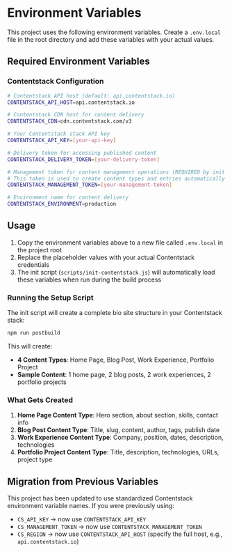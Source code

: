 # Environment Variables

This project uses the following environment variables. Create a `.env.local` file in the root directory and add these variables with your actual values.

## Required Environment Variables

### Contentstack Configuration

```bash
# Contentstack API host (default: api.contentstack.io)
CONTENTSTACK_API_HOST=api.contentstack.io

# Contentstack CDN host for content delivery
CONTENTSTACK_CDN=cdn.contentstack.com/v3

# Your Contentstack stack API key
CONTENTSTACK_API_KEY=[your-api-key]

# Delivery token for accessing published content
CONTENTSTACK_DELIVERY_TOKEN=[your-delivery-token]

# Management token for content management operations (REQUIRED by init script)
# This token is used to create content types and entries automatically
CONTENTSTACK_MANAGEMENT_TOKEN=[your-management-token]

# Environment name for content delivery
CONTENTSTACK_ENVIRONMENT=production
```

## Usage

1. Copy the environment variables above to a new file called `.env.local` in the project root
2. Replace the placeholder values with your actual Contentstack credentials
3. The init script (`scripts/init-contentstack.js`) will automatically load these variables when run during the build process

### Running the Setup Script

The init script will create a complete bio site structure in your Contentstack stack:

```bash
npm run postbuild
```

This will create:
- **4 Content Types**: Home Page, Blog Post, Work Experience, Portfolio Project
- **Sample Content**: 1 home page, 2 blog posts, 2 work experiences, 2 portfolio projects

### What Gets Created

1. **Home Page Content Type**: Hero section, about section, skills, contact info
2. **Blog Post Content Type**: Title, slug, content, author, tags, publish date
3. **Work Experience Content Type**: Company, position, dates, description, technologies
4. **Portfolio Project Content Type**: Title, description, technologies, URLs, project type

## Migration from Previous Variables

This project has been updated to use standardized Contentstack environment variable names. If you were previously using:

- `CS_API_KEY` → now use `CONTENTSTACK_API_KEY`
- `CS_MANAGEMENT_TOKEN` → now use `CONTENTSTACK_MANAGEMENT_TOKEN`  
- `CS_REGION` → now use `CONTENTSTACK_API_HOST` (specify the full host, e.g., `api.contentstack.io`)